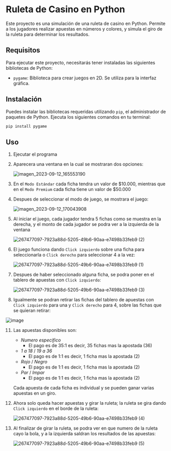 # Ruleta de Casino en Python

Este proyecto es una simulación de una ruleta de casino en Python. Permite a los jugadores realizar apuestas en números y colores, y simula el giro de la ruleta para determinar los resultados.

## Requisitos

Para ejecutar este proyecto, necesitarás tener instaladas las siguientes bibliotecas de Python:

- `pygame`: Biblioteca para crear juegos en 2D. Se utiliza para la interfaz gráfica.

## Instalación

Puedes instalar las bibliotecas requeridas utilizando `pip`, el administrador de paquetes de Python. Ejecuta los siguientes comandos en tu terminal:

```bash
pip install pygame
```

## Uso

1. Ejecutar el programa

2. Aparecera una ventana en la cual se mostraran dos opciones:

   ![imagen_2023-09-12_165553190](https://github.com/programadorisgod/Ruleta-Espanola/assets/116904412/0104f7cd-99bf-4144-80d3-f9b94b744daa)

3. En el `Modo Estándar` cada ficha tendra un valor de $10.000, mientras que en el `Modo Premium` cada ficha tiene un valor de $50.000

4. Despues de seleccionar el modo de juego, se mostrara el juego:

   ![imagen_2023-09-12_170043908](https://github.com/programadorisgod/Ruleta-Espanola/assets/116904412/628e953e-5aad-4beb-943a-ba6fce803fc1)
   
6. Al iniciar el juego, cada jugador tendra 5 fichas como se muestra en la derecha, y el monto de cada jugador se podra ver a la izquierda de la ventana

   ![267477097-7923a88d-5205-49b6-90aa-e7498b33feb9 (2)](https://github.com/programadorisgod/Ruleta-Espanola/assets/116904412/d942332d-8cec-42c6-bc1d-f442adc3cd70)

8. El juego funciona dando `Click izquierdo` sobre una ficha para seleccionarla o `Click derecho` para seleccionar 4 a la vez:

   ![267477097-7923a88d-5205-49b6-90aa-e7498b33feb9 (1)](https://github.com/programadorisgod/Ruleta-Espanola/assets/116904412/336b8090-2dc8-47bf-ac4c-4a2af0c1668a)

9. Despues de haber seleccionado alguna ficha, se podra poner en el tablero de apuestas con `Click izquierdo`:

   ![267477097-7923a88d-5205-49b6-90aa-e7498b33feb9 (3)](https://github.com/programadorisgod/Ruleta-Espanola/assets/116904412/3b61768f-8869-4af6-b88b-a22a011bcb92)


10. Igualmente se podran retirar las fichas del tablero de apuestas con `Click izquierdo` para una y `Click derecho` para 4, sobre las fichas que se quieran retirar:

   ![image](https://github.com/programadorisgod/Ruleta-Espanola/assets/116904412/a4574367-3b13-4e21-98a0-39e2f7cddb13)

11. Las apuestas disponibles son:
    - *Numero especifico*
      - El pago es de 35:1 es decir, 35 fichas mas la apostada (36)
    - *1 a 18* / *19 a 36*
      - El pago es de 1:1 es decir, 1 ficha mas la apostada (2)
    - *Rojo* / *Negro*
      - El pago es de 1:1 es decir, 1 ficha mas la apostada (2)
    - *Par* / *Impar*
      - El pago es de 1:1 es decir, 1 ficha mas la apostada (2)
        
    Cada apuesta de cada ficha es individual y se pueden ganar varias apuestas en un giro.

12. Ahora solo queda hacer apuestas y girar la ruleta; la ruleta se gira dando `Click izquierdo` en el borde de la ruleta:

    ![267477097-7923a88d-5205-49b6-90aa-e7498b33feb9 (4)](https://github.com/programadorisgod/Ruleta-Espanola/assets/116904412/ecafacc5-ac2d-45fa-b536-0234f9b1ef78)

13. Al finalizar de girar la ruleta, se podra ver en que numero de la ruleta cayo la bola, y a la izquierda saldran los resultados de las apuestas:

    ![267477097-7923a88d-5205-49b6-90aa-e7498b33feb9 (5)](https://github.com/programadorisgod/Ruleta-Espanola/assets/116904412/f126d740-6147-4207-9770-7d75ee40d85d)




